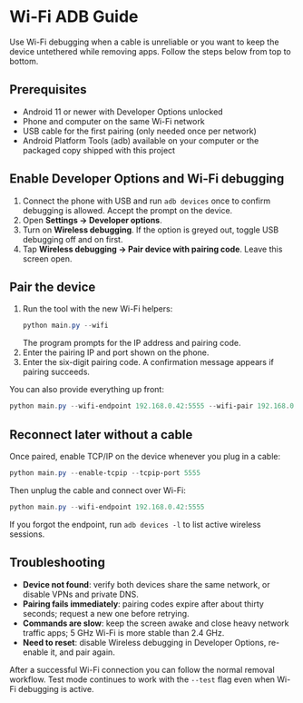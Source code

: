 # Wi-Fi ADB Guide

Use Wi-Fi debugging when a cable is unreliable or you want to keep the device untethered while removing apps. Follow the steps below from top to bottom.

## Prerequisites

- Android 11 or newer with Developer Options unlocked
- Phone and computer on the same Wi-Fi network
- USB cable for the first pairing (only needed once per network)
- Android Platform Tools (adb) available on your computer or the packaged copy shipped with this project

## Enable Developer Options and Wi-Fi debugging

1. Connect the phone with USB and run `adb devices` once to confirm debugging is allowed. Accept the prompt on the device.
2. Open **Settings → Developer options**.
3. Turn on **Wireless debugging**. If the option is greyed out, toggle USB debugging off and on first.
4. Tap **Wireless debugging → Pair device with pairing code**. Leave this screen open.

## Pair the device

1. Run the tool with the new Wi-Fi helpers:
   ```powershell
   python main.py --wifi
   ```
   The program prompts for the IP address and pairing code.
2. Enter the pairing IP and port shown on the phone.
3. Enter the six-digit pairing code. A confirmation message appears if pairing succeeds.

You can also provide everything up front:
```powershell
python main.py --wifi-endpoint 192.168.0.42:5555 --wifi-pair 192.168.0.42:38921 --wifi-code 123456
```

## Reconnect later without a cable

Once paired, enable TCP/IP on the device whenever you plug in a cable:
```powershell
python main.py --enable-tcpip --tcpip-port 5555
```

Then unplug the cable and connect over Wi-Fi:
```powershell
python main.py --wifi-endpoint 192.168.0.42:5555
```

If you forgot the endpoint, run `adb devices -l` to list active wireless sessions.

## Troubleshooting

- **Device not found**: verify both devices share the same network, or disable VPNs and private DNS.
- **Pairing fails immediately**: pairing codes expire after about thirty seconds; request a new one before retrying.
- **Commands are slow**: keep the screen awake and close heavy network traffic apps; 5 GHz Wi-Fi is more stable than 2.4 GHz.
- **Need to reset**: disable Wireless debugging in Developer Options, re-enable it, and pair again.

After a successful Wi-Fi connection you can follow the normal removal workflow. Test mode continues to work with the `--test` flag even when Wi-Fi debugging is active.
